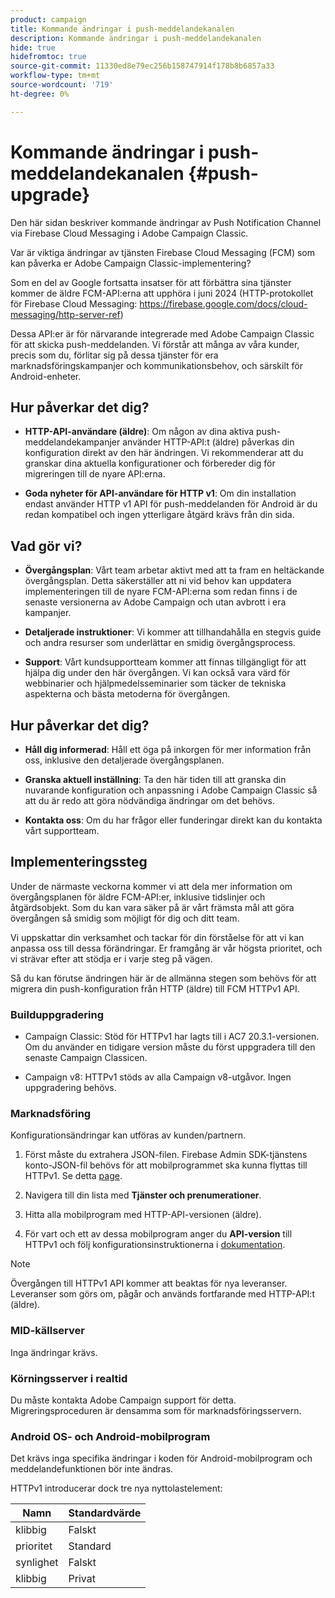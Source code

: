```yaml
---
product: campaign
title: Kommande ändringar i push-meddelandekanalen
description: Kommande ändringar i push-meddelandekanalen
hide: true
hidefromtoc: true
source-git-commit: 11330ed8e79ec256b158747914f178b8b6857a33
workflow-type: tm+mt
source-wordcount: '719'
ht-degree: 0%

---
```


# Kommande ändringar i push-meddelandekanalen {#push-upgrade}

Den här sidan beskriver kommande ändringar av Push Notification Channel via Firebase Cloud Messaging i Adobe Campaign Classic.

Var är viktiga ändringar av tjänsten Firebase Cloud Messaging (FCM) som kan påverka er Adobe Campaign Classic-implementering?

Som en del av Google fortsatta insatser för att förbättra sina tjänster kommer de äldre FCM-API:erna att upphöra i juni 2024 (HTTP-protokollet för Firebase Cloud Messaging: https://firebase.google.com/docs/cloud-messaging/http-server-ref)

Dessa API:er är för närvarande integrerade med Adobe Campaign Classic för att skicka push-meddelanden. Vi förstår att många av våra kunder, precis som du, förlitar sig på dessa tjänster för era marknadsföringskampanjer och kommunikationsbehov, och särskilt för Android-enheter.

## Hur påverkar det dig?

* **HTTP-API-användare (äldre)**: Om någon av dina aktiva push-meddelandekampanjer använder HTTP-API:t (äldre) påverkas din konfiguration direkt av den här ändringen. Vi rekommenderar att du granskar dina aktuella konfigurationer och förbereder dig för migreringen till de nyare API:erna.

* **Goda nyheter för API-användare för HTTP v1**: Om din installation endast använder HTTP v1 API för push-meddelanden för Android är du redan kompatibel och ingen ytterligare åtgärd krävs från din sida.

## Vad gör vi?

* **Övergångsplan**: Vårt team arbetar aktivt med att ta fram en heltäckande övergångsplan. Detta säkerställer att ni vid behov kan uppdatera implementeringen till de nyare FCM-API:erna som redan finns i de senaste versionerna av Adobe Campaign och utan avbrott i era kampanjer.

* **Detaljerade instruktioner**: Vi kommer att tillhandahålla en stegvis guide och andra resurser som underlättar en smidig övergångsprocess.

* **Support**: Vårt kundsupportteam kommer att finnas tillgängligt för att hjälpa dig under den här övergången. Vi kan också vara värd för webbinarier och hjälpmedelsseminarier som täcker de tekniska aspekterna och bästa metoderna för övergången.

## Hur påverkar det dig?

* **Håll dig informerad**: Håll ett öga på inkorgen för mer information från oss, inklusive den detaljerade övergångsplanen.

* **Granska aktuell inställning**: Ta den här tiden till att granska din nuvarande konfiguration och anpassning i Adobe Campaign Classic så att du är redo att göra nödvändiga ändringar om det behövs.

* **Kontakta oss**: Om du har frågor eller funderingar direkt kan du kontakta vårt supportteam.

## Implementeringssteg

Under de närmaste veckorna kommer vi att dela mer information om övergångsplanen för äldre FCM-API:er, inklusive tidslinjer och åtgärdsobjekt. Som du kan vara säker på är vårt främsta mål att göra övergången så smidig som möjligt för dig och ditt team.

Vi uppskattar din verksamhet och tackar för din förståelse för att vi kan anpassa oss till dessa förändringar. Er framgång är vår högsta prioritet, och vi strävar efter att stödja er i varje steg på vägen.

Så du kan förutse ändringen här är de allmänna stegen som behövs för att migrera din push-konfiguration från HTTP (äldre) till FCM HTTPv1 API.

### Builduppgradering

* Campaign Classic: Stöd för HTTPv1 har lagts till i AC7 20.3.1-versionen. Om du använder en tidigare version måste du först uppgradera till den senaste Campaign Classicen.

* Campaign v8: HTTPv1 stöds av alla Campaign v8-utgåvor. Ingen uppgradering behövs.

### Marknadsföring

Konfigurationsändringar kan utföras av kunden/partnern.

1. Först måste du extrahera JSON-filen. Firebase Admin SDK-tjänstens konto-JSON-fil behövs för att mobilprogrammet ska kunna flyttas till HTTPv1. Se detta [page](https://firebase.google.com/docs/admin/setup#initialize-sdk).

1. Navigera till din lista med **Tjänster och prenumerationer**.

1. Hitta alla mobilprogram med HTTP-API-versionen (äldre).

1. För vart och ett av dessa mobilprogram anger du **API-version** till HTTPv1 och följ konfigurationsinstruktionerna i [dokumentation](https://experienceleague.adobe.com/docs/campaign-classic/using/sending-messages/sending-push-notifications/configure-the-mobile-app/configuring-the-mobile-application-android.html).

>[!NOTE]
>
>Övergången till HTTPv1 API kommer att beaktas för nya leveranser. Leveranser som görs om, pågår och används fortfarande med HTTP-API:t (äldre).

### MID-källserver

Inga ändringar krävs.

### Körningsserver i realtid

Du måste kontakta Adobe Campaign support för detta. Migreringsproceduren är densamma som för marknadsföringsservern.

### Android OS- och Android-mobilprogram

Det krävs inga specifika ändringar i koden för Android-mobilprogram och meddelandefunktionen bör inte ändras.

HTTPv1 introducerar dock tre nya nyttolastelement:

| Namn | Standardvärde |
|---|---|
| klibbig | Falskt |
| prioritet | Standard |
| synlighet | Falskt |
| klibbig | Privat |
